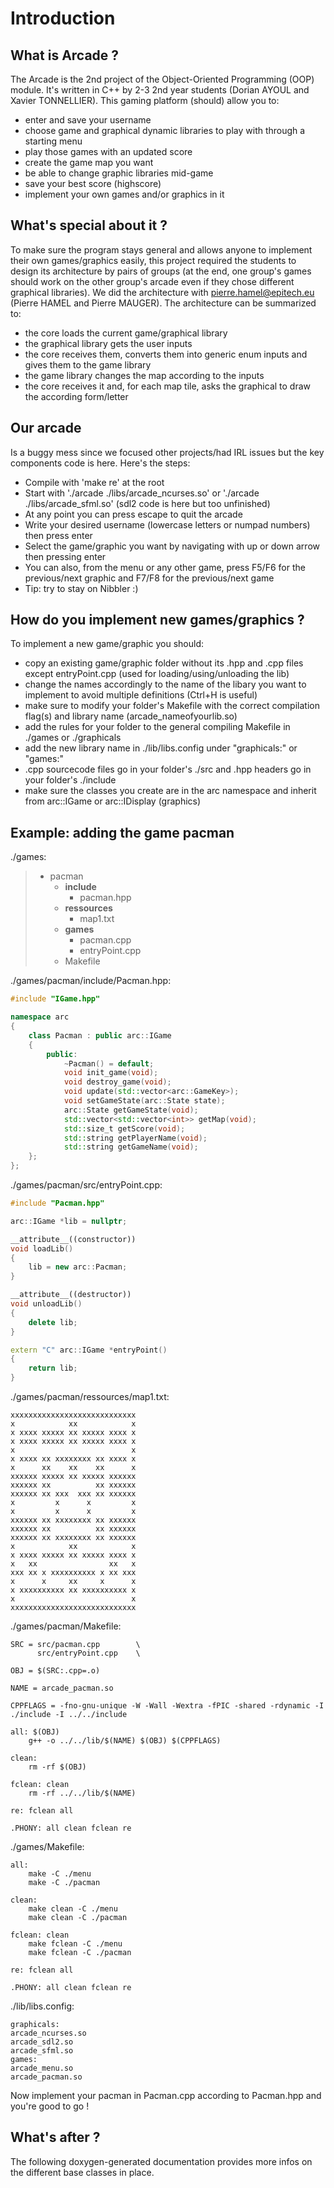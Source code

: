 # Introduction

## What is Arcade ?

The Arcade is the 2nd project of the Object-Oriented Programming (OOP) module.
It's written in C++ by 2-3 2nd year students (Dorian AYOUL and Xavier TONNELLIER).
This gaming platform (should) allow you to:
- enter and save your username
- choose game and graphical dynamic libraries to play with through a starting menu
- play those games with an updated score
- create the game map you want
- be able to change graphic libraries mid-game
- save your best score (highscore)
- implement your own games and/or graphics in it

## What's special about it ?

To make sure the program stays general and allows anyone to implement their own games/graphics easily, this project required the
students to design its architecture by pairs of groups (at the end, one group's games should work on the other group's arcade even if they chose
different graphical libraries). We did the architecture with pierre.hamel@epitech.eu (Pierre HAMEL and Pierre MAUGER).
The architecture can be summarized to:
- the core loads the current game/graphical library
- the graphical library gets the user inputs
- the core receives them, converts them into generic enum inputs and gives them to the game library
- the game library changes the map according to the inputs
- the core receives it and, for each map tile, asks the graphical to draw the according form/letter

## Our arcade

Is a buggy mess since we focused other projects/had IRL issues but the key components code is here. Here's the steps:
- Compile with 'make re' at the root
- Start with './arcade ./libs/arcade_ncurses.so' or './arcade ./libs/arcade_sfml.so' (sdl2 code is here but too unfinished)
- At any point you can press escape to quit the arcade
- Write your desired username (lowercase letters or numpad numbers) then press enter
- Select the game/graphic you want by navigating with up or down arrow then pressing enter
- You can also, from the menu or any other game, press F5/F6 for the previous/next graphic and F7/F8 for the previous/next game
- Tip: try to stay on Nibbler :)

## How do you implement new games/graphics ?

To implement a new game/graphic you should:
- copy an existing game/graphic folder without its .hpp and .cpp files except entryPoint.cpp (used for loading/using/unloading the lib)
- change the names accordingly to the name of the libary you want to implement to avoid multiple definitions (Ctrl+H is useful)
- make sure to modify your folder's  Makefile with the correct compilation flag(s) and library name (arcade_nameofyourlib.so)
- add the rules for your folder to the general compiling Makefile in ./games or ./graphicals
- add the new library name in ./lib/libs.config under "graphicals:" or "games:"
- .cpp sourcecode files go in your folder's ./src and .hpp headers go in your folder's ./include
- make sure the classes you create are in the arc namespace and inherit from arc::IGame or arc::IDisplay (graphics)

## Example: adding the game pacman

./games:
> - pacman
>     - **include**
>         - pacman.hpp
>     - **ressources**
>         - map1.txt
>     - **games**
>         - pacman.cpp
>         - entryPoint.cpp
>     - Makefile

./games/pacman/include/Pacman.hpp:

```c++
#include "IGame.hpp"

namespace arc
{
    class Pacman : public arc::IGame
    {
        public:
            ~Pacman() = default;
            void init_game(void);
            void destroy_game(void);
            void update(std::vector<arc::GameKey>);
            void setGameState(arc::State state);
            arc::State getGameState(void);
            std::vector<std::vector<int>> getMap(void);
            std::size_t getScore(void);
            std::string getPlayerName(void);
            std::string getGameName(void);
    };
};
```

./games/pacman/src/entryPoint.cpp:

```c++
#include "Pacman.hpp"

arc::IGame *lib = nullptr;

__attribute__((constructor))
void loadLib()
{
	lib = new arc::Pacman;
}

__attribute__((destructor))
void unloadLib()
{
	delete lib;
}

extern "C" arc::IGame *entryPoint()
{
	return lib;
}
```

./games/pacman/ressources/map1.txt:

```
xxxxxxxxxxxxxxxxxxxxxxxxxxxx
x            xx            x
x xxxx xxxxx xx xxxxx xxxx x
x xxxx xxxxx xx xxxxx xxxx x
x                          x
x xxxx xx xxxxxxxx xx xxxx x
x      xx    xx    xx      x
xxxxxx xxxxx xx xxxxx xxxxxx
xxxxxx xx          xx xxxxxx
xxxxxx xx xxx  xxx xx xxxxxx
x         x      x         x
x         x      x         x
xxxxxx xx xxxxxxxx xx xxxxxx
xxxxxx xx          xx xxxxxx
xxxxxx xx xxxxxxxx xx xxxxxx
x            xx            x
x xxxx xxxxx xx xxxxx xxxx x
x   xx                xx   x
xxx xx x xxxxxxxxxx x xx xxx
x      x     xx     x      x
x xxxxxxxxxx xx xxxxxxxxxx x
x                          x
xxxxxxxxxxxxxxxxxxxxxxxxxxxx
```

./games/pacman/Makefile:

```
SRC = src/pacman.cpp 		\
	  src/entryPoint.cpp	\

OBJ = $(SRC:.cpp=.o)

NAME = arcade_pacman.so

CPPFLAGS = -fno-gnu-unique -W -Wall -Wextra -fPIC -shared -rdynamic -I ./include -I ../../include

all: $(OBJ)
	g++ -o ../../lib/$(NAME) $(OBJ) $(CPPFLAGS)

clean:
	rm -rf $(OBJ)

fclean: clean
	rm -rf ../../lib/$(NAME)

re: fclean all

.PHONY: all clean fclean re
```

./games/Makefile:

```
all:
    make -C ./menu
	make -C ./pacman

clean:
    make clean -C ./menu
	make clean -C ./pacman

fclean: clean
    make fclean -C ./menu
	make fclean -C ./pacman

re: fclean all

.PHONY: all clean fclean re
```

./lib/libs.config:

```
graphicals:
arcade_ncurses.so
arcade_sdl2.so
arcade_sfml.so
games:
arcade_menu.so
arcade_pacman.so
```

Now implement your pacman in Pacman.cpp according to Pacman.hpp and you're good to go !

## What's after ?

The following doxygen-generated documentation provides more infos on the different base classes in place.